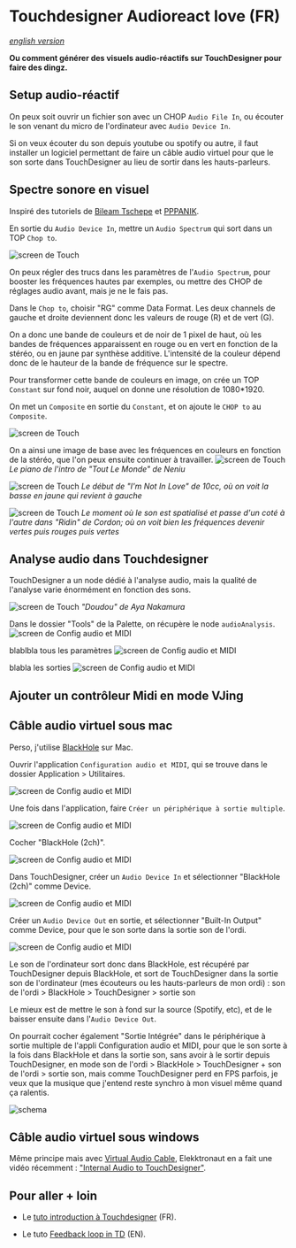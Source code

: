 # Touchdesigner Audioreact love (FR)

*[english version](https://github.com/LucieMrc/TD_audioreact_love_EN)*

**Ou comment générer des visuels audio-réactifs sur TouchDesigner pour faire des dingz.**

## Setup audio-réactif

On peux soit ouvrir un fichier son avec un CHOP `Audio File In`, ou écouter le son venant du micro de l'ordinateur avec `Audio Device In`.

Si on veux écouter du son depuis youtube ou spotify ou autre, il faut installer un logiciel permettant de faire un câble audio virtuel pour que le son sorte dans TouchDesigner au lieu de sortir dans les hauts-parleurs.

## Spectre sonore en visuel

Inspiré des tutoriels de [Bileam Tschepe](https://www.youtube.com/@elekktronaut) et [PPPANIK](https://www.youtube.com/@pppanik2040).

En sortie du `Audio Device In`, mettre un `Audio Spectrum` qui sort dans un TOP `Chop to`.

 ![screen de Touch](./images/screen6.png)

 On peux régler des trucs dans les paramètres de l'`Audio Spectrum`, pour booster les fréquences hautes par exemples, ou mettre des CHOP de réglages audio avant, mais je ne le fais pas.

 Dans le `Chop to`, choisir "RG" comme Data Format. Les deux channels de gauche et droite deviennent donc les valeurs de rouge (R) et de vert (G).

 On a donc une bande de couleurs et de noir de 1 pixel de haut, où les bandes de fréquences apparaissent en rouge ou en vert en fonction de la stéréo, ou en jaune par synthèse additive. L'intensité de la couleur dépend donc de le hauteur de la bande de fréquence sur le spectre.

 Pour transformer cette bande de couleurs en image, on crée un TOP `Constant` sur fond noir, auquel on donne une résolution de 1080*1920.

 On met un `Composite` en sortie du `Constant`, et on ajoute le `CHOP to` au `Composite`.

 ![screen de Touch](./images/screen7.png)

 On a ainsi une image de base avec les fréquences en couleurs en fonction de la stéréo, que l'on peux ensuite continuer à travailler.
 ![screen de Touch](./images/gif1.gif)
 *Le piano de l'intro de "Tout Le Monde" de Neniu*

 ![screen de Touch](./images/gif2.gif)
 *Le début de "I'm Not In Love" de 10cc, où on voit la basse en jaune qui revient à gauche*

 ![screen de Touch](./images/gif3.gif)
 *Le moment où le son est spatialisé et passe d'un coté à l'autre dans "Ridin" de Cordon; où on voit bien les fréquences devenir vertes puis rouges puis vertes*

## Analyse audio dans Touchdesigner

TouchDesigner a un node dédié à l'analyse audio, mais la qualité de l'analyse varie énormément en fonction des sons.

 ![screen de Touch](./images/gif4.gif)
*"Doudou" de Aya Nakamura* 

Dans le dossier "Tools" de la Palette, on récupère le node `audioAnalysis`.
![screen de Config audio et MIDI](./images/screen9.png)

blablbla tous les paramètres
![screen de Config audio et MIDI](./images/screen10.png)

blabla les sorties
![screen de Config audio et MIDI](./images/screen11.png)


## Ajouter un contrôleur Midi en mode VJing

## Câble audio virtuel sous mac
Perso, j'utilise [BlackHole](https://existential.audio/blackhole/) sur Mac.

Ouvrir l'application `Configuration audio et MIDI`, qui se trouve dans le dossier Application > Utilitaires.

![screen de Config audio et MIDI](./images/screen1.png)

Une fois dans l'application, faire `Créer un périphérique à sortie multiple`.

![screen de Config audio et MIDI](./images/screen2.png)

Cocher "BlackHole (2ch)".

![screen de Config audio et MIDI](./images/screen3.png)

Dans TouchDesigner, créer un `Audio Device In` et sélectionner "BlackHole (2ch)" comme Device.

![screen de Config audio et MIDI](./images/screen4.png)

Créer un `Audio Device Out` en sortie, et sélectionner "Built-In Output" comme Device, pour que le son sorte dans la sortie son de l'ordi.

![screen de Config audio et MIDI](./images/screen5.png)

Le son de l'ordinateur sort donc dans BlackHole, est récupéré par TouchDesigner depuis BlackHole, et sort de TouchDesigner dans la sortie son de l'ordinateur (mes écouteurs ou les hauts-parleurs de mon ordi) : son de l'ordi > BlackHole > TouchDesigner > sortie son

Le mieux est de mettre le son à fond sur la source (Spotify, etc), et de le baisser ensuite dans l'`Audio Device Out`.

On pourrait cocher également "Sortie Intégrée" dans le périphérique à sortie multiple de l'appli Configuration audio et MIDI, pour que le son sorte à la fois dans BlackHole et dans la sortie son, sans avoir à le sortir depuis TouchDesigner, en mode son de l'ordi > BlackHole > TouchDesigner + son de l'ordi > sortie son, mais comme TouchDesigner perd en FPS parfois, je veux que la musique que j'entend reste synchro à mon visuel même quand ça ralentis.

![schema](./images/schema.png)

## Câble audio virtuel sous windows

Même principe mais avec [Virtual Audio Cable](https://vb-audio.com/Cable/), Elekktronaut en a fait une vidéo récemment : ["Internal Audio to TouchDesigner"](https://www.elekktronaut.com/tutorials/internal-audio-to-touchdesigner).

## Pour aller + loin

- Le [tuto introduction à Touchdesigner](https://github.com/LucieMrc/IntroTD_FR) (FR).

- Le tuto [Feedback loop in TD](https://github.com/LucieMrc/TD_feedback_love_EN) (EN).
